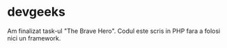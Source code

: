 # devgeeks
Am finalizat task-ul "The Brave Hero".
Codul este scris in PHP fara a folosi nici un framework.

